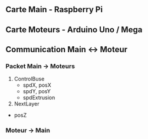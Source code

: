 
## Carte Main - Raspberry Pi

## Carte Moteurs - Arduino Uno / Mega

## Communication Main <-> Moteur
### Packet Main -> Moteurs
1. ControlBuse
    - spdX, posX
    - spdY, posY
    - spdExtrusion
2. NextLayer
 - posZ
### Moteur -> Main
